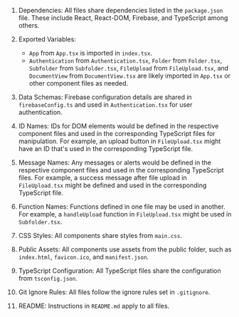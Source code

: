 1. Dependencies: All files share dependencies listed in the `package.json` file. These include React, React-DOM, Firebase, and TypeScript among others.

2. Exported Variables: 
   - `App` from `App.tsx` is imported in `index.tsx`.
   - `Authentication` from `Authentication.tsx`, `Folder` from `Folder.tsx`, `Subfolder` from `Subfolder.tsx`, `FileUpload` from `FileUpload.tsx`, and `DocumentView` from `DocumentView.tsx` are likely imported in `App.tsx` or other component files as needed.

3. Data Schemas: Firebase configuration details are shared in `firebaseConfig.ts` and used in `Authentication.tsx` for user authentication.

4. ID Names: IDs for DOM elements would be defined in the respective component files and used in the corresponding TypeScript files for manipulation. For example, an upload button in `FileUpload.tsx` might have an ID that's used in the corresponding TypeScript file.

5. Message Names: Any messages or alerts would be defined in the respective component files and used in the corresponding TypeScript files. For example, a success message after file upload in `FileUpload.tsx` might be defined and used in the corresponding TypeScript file.

6. Function Names: Functions defined in one file may be used in another. For example, a `handleUpload` function in `FileUpload.tsx` might be used in `Subfolder.tsx`.

7. CSS Styles: All components share styles from `main.css`.

8. Public Assets: All components use assets from the public folder, such as `index.html`, `favicon.ico`, and `manifest.json`.

9. TypeScript Configuration: All TypeScript files share the configuration from `tsconfig.json`.

10. Git Ignore Rules: All files follow the ignore rules set in `.gitignore`.

11. README: Instructions in `README.md` apply to all files.